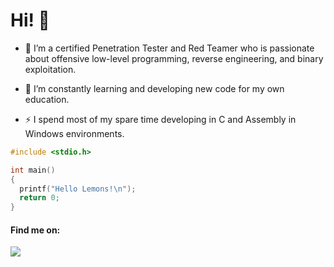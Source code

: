 # Hi! 👋


- 🔭 I’m a certified Penetration Tester and Red Teamer who is passionate about offensive low-level programming, reverse engineering, and binary exploitation.

- 🌱 I’m constantly learning and developing new code for my own education.

- ⚡ I spend most of my spare time developing in C and Assembly in Windows environments.


```c
#include <stdio.h>

int main()
{
  printf("Hello Lemons!\n");
  return 0;
}
```


#### Find me on:

[![](https://img.shields.io/badge/LinkedIn-0077B5?style=for-the-badge&logo=linkedin&logoColor=white)](https://it.linkedin.com/in/angelo-frasca-caccia-466673189)
